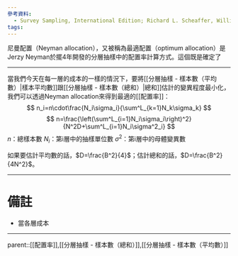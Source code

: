 ```yaml
---
參考資料:
  - Survey Sampling, International Edition; Richard L. Scheaffer, William Mendenhall. III
tags:
---
```

尼曼配置（Neyman allocation），又被稱為最適配置（optimum allocation）是Jerzy Neyman於擺4年開發的分層抽樣中的配置率計算方式。這個既是確定了

- - -
當我們今天在每一層的成本的一樣的情況下，要將[[分層抽樣 - 樣本數（平均數）|樣本平均數]]跟[[分層抽樣 - 樣本數（總和）|總和]]估計的變異程度最小化，我們可以透過Neyman allocation來得到最適的[[配置率]]：
$$
n_i=n\cdot\frac{N_i\sigma_i}{\sum^L_{k=1}N_k\sigma_k}
$$
$$
n=\frac{\left(\sum^L_{i=1}N_i\sigma_i\right)^2}{N^2D+\sum^L_{i=1}N_i\sigma^2_i}
$$
$n$：總樣本數
$N_i$：第i層中的抽樣單位數
$\sigma^2$：第i層中的母體變異數

如果要估計平均數的話，$D=\frac{B^2}{4}$；估計總和的話，$D=\frac{B^2}{4N^2}$。
- - -
# 備註
- 當各層成本
- - -
parent::[[配置率]],[[分層抽樣 - 樣本數（總和）]],[[分層抽樣 - 樣本數（平均數）]]
